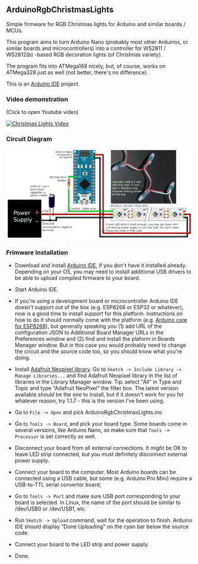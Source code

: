 ArduinoRgbChristmasLights
-------------------------

Simple firmware for RGB Christmas lights for Arduino and similar boards / MCUs.


This program aims to turn Arduino Nano (probably most other Arduinos, or similar boards 
and microcontrollers) into a controller for WS2811 / WS2812(b) -based RGB decoration lights (of Christmas variety).

The program fits into ATMega168 nicely, but, of course, works on ATMega328 just as well (not better, there's no difference).

This is an [Arduino IDE](https://www.arduino.cc/en/Main/Software) project.

### Video demonstration
(Click to open Youtube video)

[![Christmas Lights Video](http://img.youtube.com/vi/enWjkxR_uSA/0.jpg)](http://www.youtube.com/watch?v=enWjkxR_uSA)

### Circuit Diagram
![Circuit Diagram](doc/ChristmasLightsCircuit.jpg?raw=true)


### Frimware Installation

 - Download and install [Arduino IDE](https://www.arduino.cc/en/Main/Software), if you
   don't have it installed already. Depending on your OS, you may need to install additional
   USB drivers to be able to upload complied firmware to your board.

 - Start Arduino IDE.

 - If you're using a development board or microcontroller Arduino IDE doesn't support out
   of the box (e.g. ESP8266 or ESP32 or whatever), now is a good time to install support
   for this platform. Instructions on how to do it should normally come with the platform
   (e.g. [Arduino core for ESP8266](https://github.com/esp8266/Arduino)), but generally speaking
   you (1) add URL of the configuration JSON to Additional Board Manager URLs in the Preferences
   window and (2) find and install the plaform in Boards Manager window.
   But in this case you would probably need to change the circuit and the source code too, so
   you should know what you're doing.

 - Install [Adafruit Neopixel library](https://github.com/adafruit/Adafruit_NeoPixel).
   Go to ``Sketch -> Include Library -> Manage Libraries...`` and find Adafruit Neopixel library
   in the list of libraries in the Library Manager window. Tip: select "All" in Type and Topic
   and type "Adafruit NeoPixel" the filter box.
   The latest version available _should_ be the one to install, but if it doesn't work for you
   for whatever reason, try 1.1.7 - this is the version I've been using.

 - Go to ``File -> Open`` and pick ArduinoRgbChristmasLights.ino

 - Go to ``Tools -> Board``, and pick your board type. Some boards come in several versions,
   like Arduino Nano, so make sure that ``Tools -> Processor`` is set correctly as well.

 - Disconnect your board from all external connections. It _might_ be OK to leave LED strip
   connected, but you must definitely disconnect external power supply.

 - Connect your board to the computer. Most Arduino boards can be connected using a USB
   cable, but some (e.g. Arduino Pro Mini) require a USB-to-TTL serial convertor board;

 - Go to ``Tools -> Port`` and make sure USB port corresponding to your board is selected.
   In Linux, the name of the port should be similar to /dev/USB0 or /dev/USB1, etc.

 - Run ``Sketch -> Upload`` command, wait for the operation to finish. Arduino IDE should
   display "Done Uploading" on the cyan bar below the source code.

 - Connect your board to the LED strip and power supply.

 - Done.
